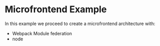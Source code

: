 # Microfrontend Example

In this example we proceed to create a microfrontend architecture with:
* Webpack Module federation
* node
